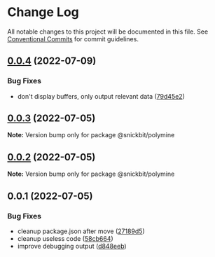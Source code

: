 # Change Log

All notable changes to this project will be documented in this file.
See [Conventional Commits](https://conventionalcommits.org) for commit guidelines.

## [0.0.4](https://github.com/snickbit/polymine/compare/v0.0.3...v0.0.4) (2022-07-09)

### Bug Fixes

* don't display buffers, only output relevant data ([79d45e2](https://github.com/snickbit/polymine/commit/79d45e2a8ed9fede65ed7878d29216785f7f2763))

## [0.0.3](https://github.com/snickbit/polymine/compare/v0.0.2...v0.0.3) (2022-07-05)

**Note:** Version bump only for package @snickbit/polymine

## [0.0.2](https://github.com/snickbit/polymine/compare/v0.0.1...v0.0.2) (2022-07-05)

**Note:** Version bump only for package @snickbit/polymine

## 0.0.1 (2022-07-05)

### Bug Fixes

* cleanup package.json after move ([27189d5](https://github.com/snickbit/polymine/commit/27189d528f2e8900341cdebdfcd2863145397719))
* cleanup useless code ([58cb664](https://github.com/snickbit/polymine/commit/58cb6647d8d4de70c442942dc9cad7e2a7a8fa2e))
* improve debugging output ([d848eeb](https://github.com/snickbit/polymine/commit/d848eeb251006e2200a9c191d8596caf7ef68494))
